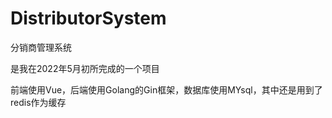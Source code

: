 # DistributorSystem
分销商管理系统

是我在2022年5月初所完成的一个项目

前端使用Vue，后端使用Golang的Gin框架，数据库使用MYsql，其中还是用到了redis作为缓存

